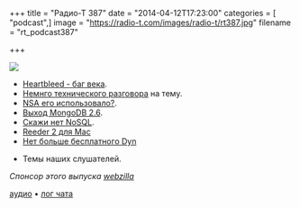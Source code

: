 +++
title = "Радио-Т 387"
date = "2014-04-12T17:23:00"
categories = [ "podcast",]
image = "https://radio-t.com/images/radio-t/rt387.jpg"
filename = "rt_podcast387"

+++

![](https://radio-t.com/images/radio-t/rt387.jpg)

* [Heartbleed - баг века](http://heartbleed.com/).
* [Немнго технического разговора](http://security.stackexchange.com/questions/55343/how-to-explain-heartbleed-without-technical-terms) на тему.
* [NSA его использовало?](http://gizmodo.com/nsa-used-heartbleed-to-spy-on-people-for-years-1562307207?utm_campaign=socialflow_gizmodo_twitter&utm_source=).
* [Выход MongoDB 2.6](http://docs.mongodb.org/manual/release-notes/2.6).
* [Скажи нет NoSQL](http://technosophos.com/2014/04/11/nosql-no-more.html).
* [Reeder 2 для Mac](http://www.macstories.net/news/reeder-2-for-mac-public-beta-now-available/)
* [Нет больше бесплатного Dyn](http://dyn.com/blog/why-we-decided-to-stop-offering-free-accounts/)
- Темы наших слушателей.

_Спонсор этого выпуска [webzilla](http://radio-t.files.webzilla.com)_

[аудио](http://cdn.radio-t.com/rt_podcast387.mp3) • [лог чата](http://chat.radio-t.com/logs/radio-t-387.html)
<audio src="http://cdn.radio-t.com/rt_podcast387.mp3" preload="none"></audio>